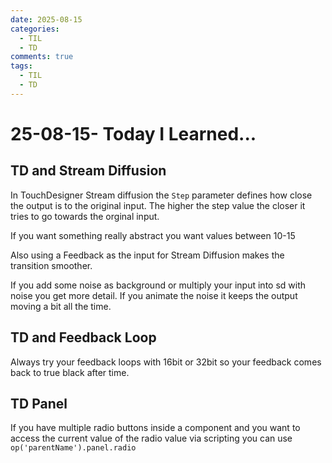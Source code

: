 ```yaml
---
date: 2025-08-15
categories:
  - TIL
  - TD
comments: true
tags:
  - TIL
  - TD
---
```


# 25-08-15- Today I Learned...
## TD and Stream Diffusion
In TouchDesigner Stream diffusion the `Step` parameter defines how close the output is to the original input. The higher the step value the closer it tries to go towards the orginal input.

If you want something really abstract you want values between 10-15

Also using a Feedback as the input for Stream Diffusion makes the transition smoother.

If you add some noise as background or multiply your input into sd with noise you get more detail. If you animate the noise it keeps the output moving a bit all the time.

## TD and Feedback Loop
Always try your feedback loops with 16bit or 32bit so your feedback comes back to true black after time.

## TD Panel
If you have multiple radio buttons inside a component and you want to access the current value of the radio value via scripting you can use `op('parentName').panel.radio`